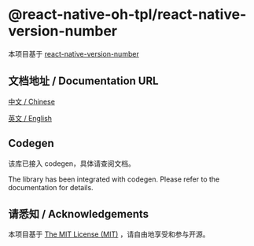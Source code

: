 # @react-native-oh-tpl/react-native-version-number

本项目基于 [react-native-version-number](https://github.com/APSL/react-native-version-number)

## 文档地址 / Documentation URL 

[中文 / Chinese](https://gitee.com/react-native-oh-library/usage-docs/blob/master/zh-cn/react-native-version-number.md)

[英文 / English](https://gitee.com/react-native-oh-library/usage-docs/blob/master/zh-en/react-native-version-number.md)

## Codegen

该库已接入 codegen，具体请查阅文档。

The library has been integrated with codegen. Please refer to the documentation for details.

## 请悉知 / Acknowledgements

本项目基于 [The MIT License (MIT)](https://github.com/APSL/react-native-version-number/blob/master/LICENSE) ，请自由地享受和参与开源。
